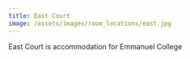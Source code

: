 ```yaml
---
title: East Court
image: /assets/images/room_locations/east.jpg
---
```


East Court is accommodation for Emmanuel College